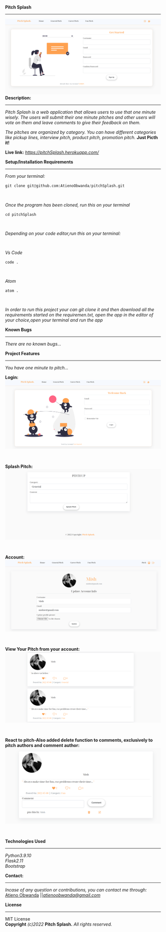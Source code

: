 **Pitch Splash** <br/>
****
![Alt text](./app/static/projectScreenshots/signUp.png?raw=true "Optional Title")
**Description:**
****
*Pitch Splash is a web application that allows users to use that one minute wisely. The users will submit their one minute pitches and other users will vote on them and leave comments to give their feedback on them.*

 *The pitches are organized by category. You can have different categories like pickup lines, interview pitch, product pitch, promotion pitch.*
                                                                        **Just Picth it!**
<br />

**Live link:**  *https://pitchSplash.herokuapp.com/* <br />


**Setup/Installation Requirements** 
****
*From your terminal:* <br />
```py
git clone git@github.com:AtienoObwanda/pitchSplash.git
```
<br />

*Once the program has been cloned, run this on your terminal* <br />

```
cd pitchSplash
```

<br />

*Depending on your code editor,run this on your terminal:* <br />

<br />

*Vs Code* <br />

```
code .
```
<br />

*Atom* <br />
```
atom .
```
<br />

*In order to run this project your can git clone it and then download all the requirements started on the requiremen.txt, open the app in the editor of your choice,open your terminal and run the  app*
<br />

**Known Bugs**
****
*There are no known bugs...*

**Project Features**
****
*You have one minute to pitch...* <br />

**Login:** <br />
![Alt text](./app/static/projectScreenshots/login.png?raw=true "Optional Title")

<br />

**Splash Pitch:**
![Alt text](./app/static/projectScreenshots/pitch.png?raw=true "Optional Title")

<br/>

**Account:** 
![Alt text](./app/static/projectScreenshots/account.png?raw=true "Optional Title")

<br/>


**View Your Pitch from your account:**
![Alt text](./app/static/projectScreenshots/profilePitch.png?raw=true "Optional Title")

<br />

**React to pitch-Also added delete function to comments, exclusively to pitch authors and comment author:**
![Alt text](./app/static/projectScreenshots/react.png?raw=true "Optional Title")

<br/>


**Technologies Used**
****

*Python3.9.10*<br />
*Flask2.11*<br />
*Bootstrap*<br />


**Contact:**
****

*Incase of any question or contributions, you can contact me through:*
 [Atieno Obwanda](https://github.com/AtienoObwanda) ||*atienoobwanda@gmail.com* </br>


**License**
****
MIT License <br/>
**Copyright** *(c)2022* **Pitch Splash.** *All rights reserved.*


